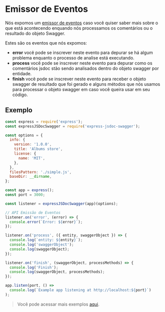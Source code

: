 # Emissor de Eventos

Nós expomos um [emissor de eventos](https://nodejs.org/api/events.html) caso você quiser saber mais sobre o que está acontecendo enquando nós processamos os comentários ou o resultado do objeto Swagger.

Estes são os eventos que nós expomos:

- **error** você pode se inscrever neste evento para depurar se há algum problema enquanto o processo de analise está executando.
- **process** você pode se inscrever neste evento para depurar como os comentários jsdoc stão sendo analisados dentro do objeto swagger por entidade.
- **finish** você pode se inscrever neste evento para receber o objeto swagger de resultado que foi gerado e alguns métodos que nós usamos para processar o objeto swagger em caso você queira usar em seu código.

## Exemplo

```javascript
const express = require('express');
const expressJSDocSwagger = require('express-jsdoc-swagger');

const options = {
  info: {
    version: '1.0.0',
    title: 'Albums store',
    license: {
      name: 'MIT',
    },
  },
  filesPattern: './simple.js',
  baseDir: __dirname,
};

const app = express();
const port = 3000;

const listener = expressJSDocSwagger(app)(options);

// API Emissão de Eventos
listener.on('error', (error) => {
  console.error(`Error: ${error}`);
});

listener.on('process', ({ entity, swaggerObject }) => {
  console.log(`entity: ${entity}`);
  console.log('swaggerObject');
  console.log(swaggerObject);
});

listener.on('finish', (swaggerObject, processMethods) => {
  console.log('Finish');
  console.log(swaggerObject, processMethods);
});

app.listen(port, () =>
  console.log(`Example app listening at http://localhost:${port}`)
);
```

> Você pode acessar mais exemplos [aqui](https://github.com/BRIKEV/express-jsdoc-swagger/blob/master/examples/eventEmitter).

